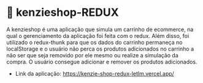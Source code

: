 # 	:lipstick: kenzieshop-REDUX

A kenzieshop é uma aplicação que simula um carrinho de ecommerce, na qual o gerenciamento da aplicação foi feita com o redux. Além disso, foi utilizado o redux-thunk para que os dados do carrinho permaneça no localStorage e o usuário não perca os produtos adicionados no carrinho a não ser que seja removido por ele mesmo ou realize a simulação da compra. O usuário consegue adicionar e remover os produtos adicionados. 

- Link da aplicação: https://kenzie-shop-redux-letlm.vercel.app/
